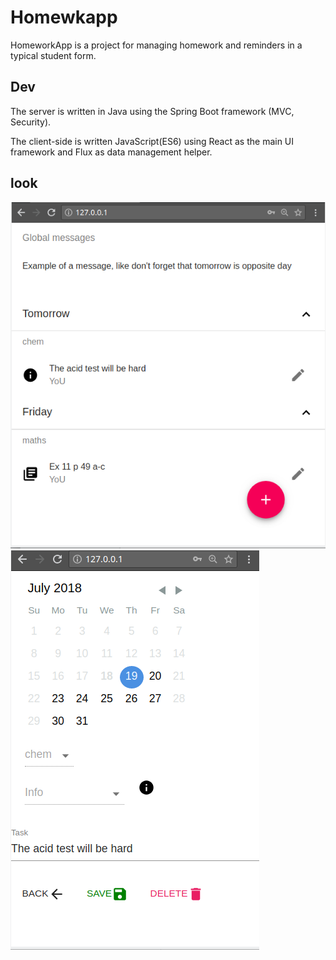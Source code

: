# Homewkapp
HomeworkApp is a project for managing homework and reminders in a typical student form. 

## Dev
The server is written in Java using the Spring Boot framework (MVC, Security). 

The client-side is written JavaScript(ES6) using React as the main UI framework and Flux as data management helper.


## look
![list](https://github.com/DranikProgrammer/homewkapp/blob/master/desc/list.png) 
![edit](https://github.com/DranikProgrammer/homewkapp/blob/master/desc/edit.png)
